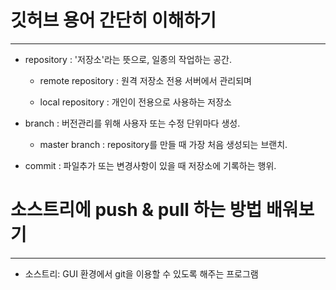 # 깃허브 용어 간단히 이해하기
-----------------------

+ repository : '저장소'라는 뜻으로, 일종의 작업하는 공간.

  + remote repository : 원격 저장소 전용 서버에서 관리되며 

  + local repository : 개인이 전용으로 사용하는 저장소

+ branch : 버전관리를 위해 사용자 또는 수정 단위마다 생성.

  + master branch : repository를 만들 때 가장 처음 생성되는 브랜치.

+ commit : 파일추가 또는 변경사항이 있을 때 저장소에 기록하는 행위.




# 소스트리에 push & pull 하는 방법 배워보기
------------------------

+ 소스트리: GUI 환경에서 git을 이용할 수 있도록 해주는 프로그램
